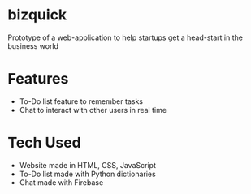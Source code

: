 # bizquick
Prototype of a web-application to help startups get a head-start in the business world

# Features
- To-Do list feature to remember tasks 
- Chat to interact with other users in real time

# Tech Used
- Website made in HTML, CSS, JavaScript
- To-Do list made with Python dictionaries
- Chat made with Firebase
